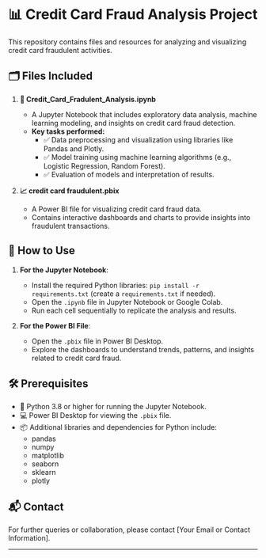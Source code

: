 
# 📊 Credit Card Fraud Analysis Project

This repository contains files and resources for analyzing and visualizing credit card fraudulent activities.

## 🗂️ Files Included

1. **📓 Credit_Card_Fradulent_Analysis.ipynb**
   - A Jupyter Notebook that includes exploratory data analysis, machine learning modeling, and insights on credit card fraud detection.
   - **Key tasks performed:**
     - ✅ Data preprocessing and visualization using libraries like Pandas and Plotly.
     - ✅ Model training using machine learning algorithms (e.g., Logistic Regression, Random Forest).
     - ✅ Evaluation of models and interpretation of results.

2. **📈 credit card fraudulent.pbix**
   - A Power BI file for visualizing credit card fraud data.
   - Contains interactive dashboards and charts to provide insights into fraudulent transactions.

## 🚀 How to Use

1. **For the Jupyter Notebook**:
   - Install the required Python libraries: `pip install -r requirements.txt` (create a `requirements.txt` if needed).
   - Open the `.ipynb` file in Jupyter Notebook or Google Colab.
   - Run each cell sequentially to replicate the analysis and results.

2. **For the Power BI File**:
   - Open the `.pbix` file in Power BI Desktop.
   - Explore the dashboards to understand trends, patterns, and insights related to credit card fraud.

## 🛠️ Prerequisites

- 🐍 Python 3.8 or higher for running the Jupyter Notebook.
- 💻 Power BI Desktop for viewing the `.pbix` file.
- 📦 Additional libraries and dependencies for Python include:
  - pandas
  - numpy
  - matplotlib
  - seaborn
  - sklearn
  - plotly

## 📬 Contact

For further queries or collaboration, please contact [Your Email or Contact Information].

---
